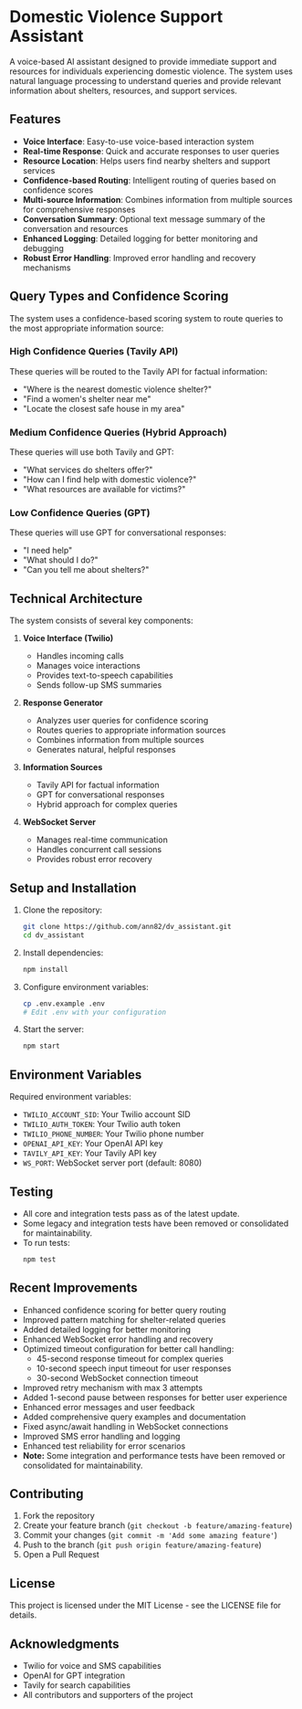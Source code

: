 # Domestic Violence Support Assistant

A voice-based AI assistant designed to provide immediate support and resources for individuals experiencing domestic violence. The system uses natural language processing to understand queries and provide relevant information about shelters, resources, and support services.

## Features

- **Voice Interface**: Easy-to-use voice-based interaction system
- **Real-time Response**: Quick and accurate responses to user queries
- **Resource Location**: Helps users find nearby shelters and support services
- **Confidence-based Routing**: Intelligent routing of queries based on confidence scores
- **Multi-source Information**: Combines information from multiple sources for comprehensive responses
- **Conversation Summary**: Optional text message summary of the conversation and resources
- **Enhanced Logging**: Detailed logging for better monitoring and debugging
- **Robust Error Handling**: Improved error handling and recovery mechanisms

## Query Types and Confidence Scoring

The system uses a confidence-based scoring system to route queries to the most appropriate information source:

### High Confidence Queries (Tavily API)
These queries will be routed to the Tavily API for factual information:

- "Where is the nearest domestic violence shelter?"
- "Find a women's shelter near me"
- "Locate the closest safe house in my area"

### Medium Confidence Queries (Hybrid Approach)
These queries will use both Tavily and GPT:
- "What services do shelters offer?"
- "How can I find help with domestic violence?"
- "What resources are available for victims?"

### Low Confidence Queries (GPT)
These queries will use GPT for conversational responses:
- "I need help"
- "What should I do?"
- "Can you tell me about shelters?"

## Technical Architecture

The system consists of several key components:

1. **Voice Interface (Twilio)**
   - Handles incoming calls
   - Manages voice interactions
   - Provides text-to-speech capabilities
   - Sends follow-up SMS summaries

2. **Response Generator**
   - Analyzes user queries for confidence scoring
   - Routes queries to appropriate information sources
   - Combines information from multiple sources
   - Generates natural, helpful responses

3. **Information Sources**
   - Tavily API for factual information
   - GPT for conversational responses
   - Hybrid approach for complex queries

4. **WebSocket Server**
   - Manages real-time communication
   - Handles concurrent call sessions
   - Provides robust error recovery

## Setup and Installation

1. Clone the repository:
   ```bash
   git clone https://github.com/ann82/dv_assistant.git
   cd dv_assistant
   ```

2. Install dependencies:
   ```bash
   npm install
   ```

3. Configure environment variables:
   ```bash
   cp .env.example .env
   # Edit .env with your configuration
   ```

4. Start the server:
   ```bash
   npm start
   ```

## Environment Variables

Required environment variables:
- `TWILIO_ACCOUNT_SID`: Your Twilio account SID
- `TWILIO_AUTH_TOKEN`: Your Twilio auth token
- `TWILIO_PHONE_NUMBER`: Your Twilio phone number
- `OPENAI_API_KEY`: Your OpenAI API key
- `TAVILY_API_KEY`: Your Tavily API key
- `WS_PORT`: WebSocket server port (default: 8080)

## Testing

- All core and integration tests pass as of the latest update.
- Some legacy and integration tests have been removed or consolidated for maintainability.
- To run tests:
  ```bash
  npm test
  ```

## Recent Improvements

- Enhanced confidence scoring for better query routing
- Improved pattern matching for shelter-related queries
- Added detailed logging for better monitoring
- Enhanced WebSocket error handling and recovery
- Optimized timeout configuration for better call handling:
  - 45-second response timeout for complex queries
  - 10-second speech input timeout for user responses
  - 30-second WebSocket connection timeout
- Improved retry mechanism with max 3 attempts
- Added 1-second pause between responses for better user experience
- Enhanced error messages and user feedback
- Added comprehensive query examples and documentation
- Fixed async/await handling in WebSocket connections
- Improved SMS error handling and logging
- Enhanced test reliability for error scenarios
- **Note:** Some integration and performance tests have been removed or consolidated for maintainability.

## Contributing

1. Fork the repository
2. Create your feature branch (`git checkout -b feature/amazing-feature`)
3. Commit your changes (`git commit -m 'Add some amazing feature'`)
4. Push to the branch (`git push origin feature/amazing-feature`)
5. Open a Pull Request

## License

This project is licensed under the MIT License - see the LICENSE file for details.

## Acknowledgments

- Twilio for voice and SMS capabilities
- OpenAI for GPT integration
- Tavily for search capabilities
- All contributors and supporters of the project